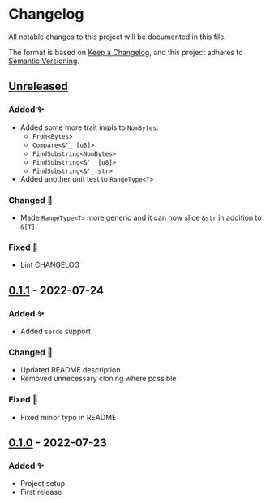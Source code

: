 # Changelog

All notable changes to this project will be documented in this file.

The format is based on [Keep a Changelog](https://keepachangelog.com/en/1.0.0/),
and this project adheres to [Semantic Versioning](https://semver.org/spec/v2.0.0.html).

## [Unreleased][unreleased]

### Added ✨

-   Added some more trait impls to `NomBytes`:
    -   `From<Bytes>`
    -   `Compare<&'_ [u8]>`
    -   `FindSubstring<NomBytes>`
    -   `FindSubstring<&'_ [u8]>`
    -   `FindSubstring<&'_ str>`
-   Added another unit test to `RangeType<T>`

### Changed 🔧

-   Made `RangeType<T>` more generic and it can now slice `&str` in addition to `&[T]`.

### Fixed 🐛

-   Lint CHANGELOG

## [0.1.1][] - 2022-07-24

### Added ✨

-   Added `serde` support

### Changed 🔧

-   Updated README description
-   Removed unnecessary cloning where possible

### Fixed 🐛

-   Fixed minor typo in README

## [0.1.0][] - 2022-07-23

### Added ✨

-   Project setup
-   First release

[unreleased]: https://github.com/alexschrod/nombytes/compare/v0.1.1...HEAD
[0.1.1]: https://github.com/alexschrod/nombytes/compare/v0.1...v0.1.1
[0.1.0]: https://github.com/alexschrod/nombytes/releases/tag/v0.1
